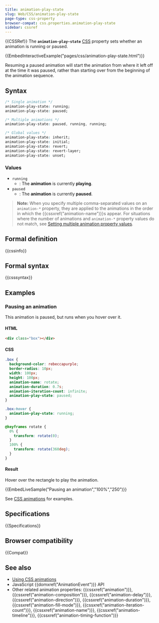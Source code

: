 ```yaml
---
title: animation-play-state
slug: Web/CSS/animation-play-state
page-type: css-property
browser-compat: css.properties.animation-play-state
sidebar: cssref
---
```


{{CSSRef}}
The **`animation-play-state`** [CSS](/en-US/docs/Web/CSS) property sets whether an animation is running or paused.

{{EmbedInteractiveExample("pages/css/animation-play-state.html")}}

Resuming a paused animation will start the animation from where it left off at the time it was paused, rather than starting over from the beginning of the animation sequence.

## Syntax

```css
/* Single animation */
animation-play-state: running;
animation-play-state: paused;

/* Multiple animations */
animation-play-state: paused, running, running;

/* Global values */
animation-play-state: inherit;
animation-play-state: initial;
animation-play-state: revert;
animation-play-state: revert-layer;
animation-play-state: unset;
```

### Values

- `running`
  - : The **animation** is currently **playing**.
- `paused`
  - : The **animation** is currently **paused**.

> **Note:** When you specify multiple comma-separated values on an `animation-*` property, they are applied to the animations in the order in which the {{cssxref("animation-name")}}s appear. For situations where the number of animations and `animation-*` property values do not match, see [Setting multiple animation property values](/en-US/docs/Web/CSS/CSS_animations/Using_CSS_animations#setting_multiple_animation_property_values).

## Formal definition

{{cssinfo}}

## Formal syntax

{{csssyntax}}

## Examples

### Pausing an animation

This animation is paused, but runs when you hover over it.

#### HTML

```html
<div class="box"></div>
```

#### CSS

```css
.box {
  background-color: rebeccapurple;
  border-radius: 10px;
  width: 100px;
  height: 100px;
  animation-name: rotate;
  animation-duration: 0.7s;
  animation-iteration-count: infinite;
  animation-play-state: paused;
}

.box:hover {
  animation-play-state: running;
}

@keyframes rotate {
  0% {
    transform: rotate(0);
  }
  100% {
    transform: rotate(360deg);
  }
}
```

#### Result

Hover over the rectangle to play the animation.

{{EmbedLiveSample("Pausing an animation","100%","250")}}

See [CSS animations](/en-US/docs/Web/CSS/CSS_animations/Using_CSS_animations) for examples.

## Specifications

{{Specifications}}

## Browser compatibility

{{Compat}}

## See also

- [Using CSS animations](/en-US/docs/Web/CSS/CSS_animations/Using_CSS_animations)
- JavaScript {{domxref("AnimationEvent")}} API
- Other related animation properties: {{cssxref("animation")}}, {{cssxref("animation-composition")}}, {{cssxref("animation-delay")}}, {{cssxref("animation-direction")}}, {{cssxref("animation-duration")}}, {{cssxref("animation-fill-mode")}}, {{cssxref("animation-iteration-count")}}, {{cssxref("animation-name")}}, {{cssxref("animation-timeline")}}, {{cssxref("animation-timing-function")}}
